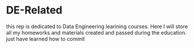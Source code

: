 # DE-Related
this rep is dedicated to Data Engineering learining courses. Here I will store all my homeworks and materials created and passed during the education.
just have learned how to commit
